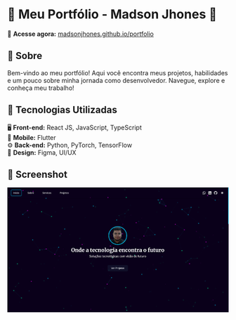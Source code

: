 # 🌟 Meu Portfólio - Madson Jhones 🚀  

🔗 **Acesse agora:** [madsonjhones.github.io/portfolio](https://madsonjhones.github.io/portfolio/)  

## 📌 Sobre  
Bem-vindo ao meu portfólio! Aqui você encontra meus projetos, habilidades e um pouco sobre minha jornada como desenvolvedor. Navegue, explore e conheça meu trabalho!  

## 🎨 Tecnologias Utilizadas  
🖥️ **Front-end:** React JS, JavaScript, TypeScript  
📱 **Mobile:** Flutter  
⚙️ **Back-end:** Python, PyTorch, TensorFlow  
🎨 **Design:** Figma, UI/UX  

## 📸 Screenshot  
![Screenshot do Portfólio](src/assets/images/portfolio1.png)  
